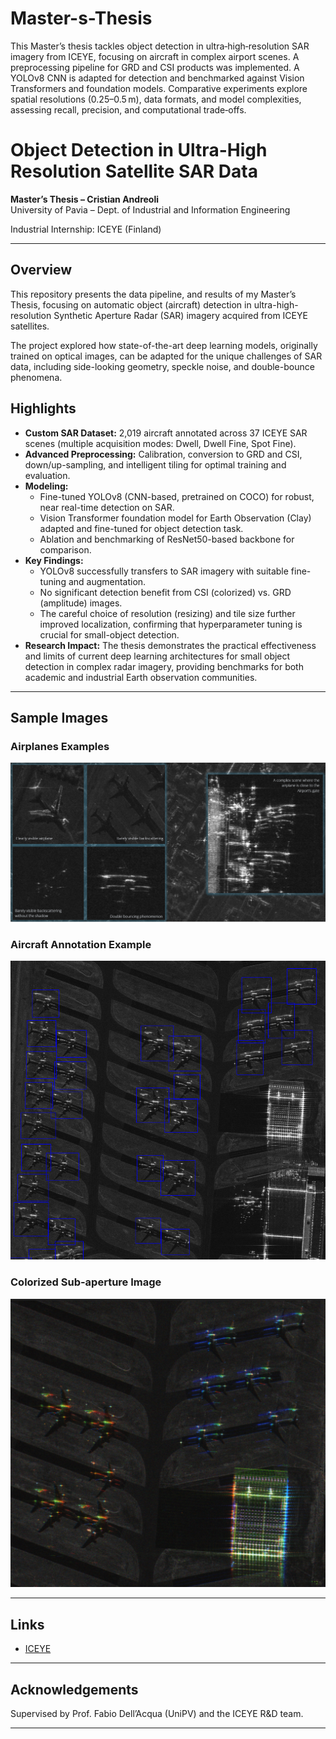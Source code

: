# Master-s-Thesis

This Master’s thesis tackles object detection in ultra‑high‑resolution SAR imagery from ICEYE, focusing on aircraft in complex airport scenes. A preprocessing pipeline for GRD and CSI products was implemented. A YOLOv8 CNN is adapted for detection and benchmarked against Vision Transformers and foundation models. Comparative experiments explore spatial resolutions (0.25–0.5 m), data formats, and model complexities, assessing recall, precision, and computational trade‑offs.

# Object Detection in Ultra-High Resolution Satellite SAR Data

**Master’s Thesis – Cristian Andreoli**  
University of Pavia – Dept. of Industrial and Information Engineering

Industrial Internship: ICEYE (Finland)

---

## Overview

This repository presents the data pipeline, and results of my Master’s Thesis, focusing on automatic object (aircraft) detection in ultra-high-resolution Synthetic Aperture Radar (SAR) imagery acquired from ICEYE satellites.

The project explored how state-of-the-art deep learning models, originally trained on optical images, can be adapted for the unique challenges of SAR data, including side-looking geometry, speckle noise, and double-bounce phenomena.

## Highlights

- **Custom SAR Dataset:** 2,019 aircraft annotated across 37 ICEYE SAR scenes (multiple acquisition modes: Dwell, Dwell Fine, Spot Fine).
- **Advanced Preprocessing:** Calibration, conversion to GRD and CSI, down/up-sampling, and intelligent tiling for optimal training and evaluation.
- **Modeling:** 
  - Fine-tuned YOLOv8 (CNN-based, pretrained on COCO) for robust, near real-time detection on SAR.
  - Vision Transformer foundation model for Earth Observation (Clay) adapted and fine-tuned for object detection task.
  - Ablation and benchmarking of ResNet50-based backbone for comparison.
- **Key Findings:**
  - YOLOv8 successfully transfers to SAR imagery with suitable fine-tuning and augmentation.
  - No significant detection benefit from CSI (colorized) vs. GRD (amplitude) images.
  - The careful choice of resolution (resizing) and tile size further improved localization, confirming that hyperparameter tuning is crucial for small-object detection. 
- **Research Impact:** The thesis demonstrates the practical effectiveness and limits of current deep learning architectures for small object detection in complex radar imagery, providing benchmarks for both academic and industrial Earth observation communities.

---

## Sample Images

### Airplanes Examples
![Airplanes Examples](images/airplanes_examples.PNG)

### Aircraft Annotation Example
![Aircraft annotation](images/labels.PNG)

### Colorized Sub-aperture Image
![Colorized Sub-aperture Image](images/CSI_sample.PNG)

---

## Links

- [ICEYE](https://www.iceye.com/)

---

## Acknowledgements

Supervised by Prof. Fabio Dell’Acqua (UniPV) and the ICEYE R&D team.

---

